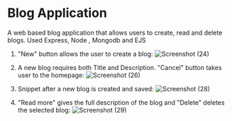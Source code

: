 # Blog Application
A web based blog application that allows users to create, read and delete blogs. Used Express, Node , Mongodb and EJS
1. "New" button allows the user to create a blog:
![Screenshot (24)](https://github.com/JKamith/Blog-Application/assets/127281236/91582df7-d55f-40a2-8fe9-f09ec234d6da)

2. A new blog requires both Title and Description. "Cancel" button takes user to the homepage:
![Screenshot (26)](https://github.com/JKamith/Blog-Application/assets/127281236/ff1d8d75-f922-4743-9968-7116dea47909)

3. Snippet after a new blog is created and saved:
![Screenshot (28)](https://github.com/JKamith/Blog-Application/assets/127281236/0ea44037-905a-41a9-bcd7-eff334b6688f)

4. "Read more" gives the full description of the blog and "Delete" deletes the selected blog:
![Screenshot (29)](https://github.com/JKamith/Blog-Application/assets/127281236/790e36c9-c2cd-414e-90c3-9e2a3c7583b5)



